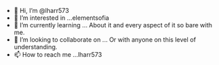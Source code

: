 - 👋 Hi, I’m @lharr573
- 👀 I’m interested in ...elementsofia
- 🌱 I’m currently learning ... About it and every aspect of it so bare with me. 
- 💞️ I’m looking to collaborate on ... Or with anyone on this level of understanding.
- 📫 How to reach me ...lharr573

<!---
lharr573/lharr573 is a ✨ special ✨ repository because its `README.md` (this file) appears on your GitHub profile.
You can click the Preview link to take a look at your changes.
--->
